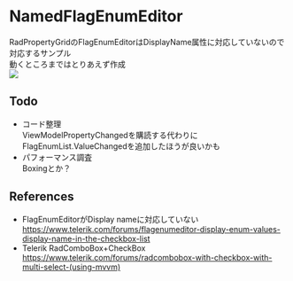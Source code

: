 ﻿# NamedFlagEnumEditor
RadPropertyGridのFlagEnumEditorはDisplayName属性に対応していないので対応するサンプル  
動くところまではとりあえず作成  
![](https://github.com/nosimo/CSharpSapmles/blob/image/images/flag_enum_editor1.png)

## Todo
- コード整理  
ViewModelPropertyChangedを購読する代わりにFlagEnumList.ValueChangedを追加したほうが良いかも  
- パフォーマンス調査  
Boxingとか？

## References
- FlagEnumEditorがDisplay nameに対応していない  
https://www.telerik.com/forums/flagenumeditor-display-enum-values-display-name-in-the-checkbox-list  
- Telerik RadComboBox+CheckBox  
https://www.telerik.com/forums/radcombobox-with-checkbox-with-multi-select-(using-mvvm)  
